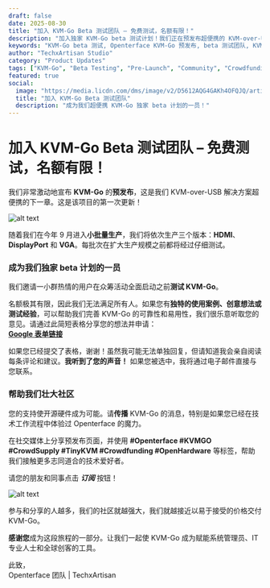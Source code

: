 ```yaml
---
draft: false
date: 2025-08-30
title: "加入 KVM-Go Beta 测试团队 – 免费测试，名额有限！"
description: "加入独家 KVM-Go beta 测试计划！我们正在预发布超便携的 KVM-over-USB 解决方案，并邀请热情的用户测试 HDMI、DisplayPort 和 VGA 版本。为创客、系统管理员和 IT 专业人士提供有限名额。"
keywords: "KVM-Go beta 测试, Openterface KVM-Go 预发布, beta 测试团队, KVM-over-USB, 超便携 KVM, HDMI DisplayPort VGA, beta 计划注册, 众筹预发布, 开源硬件, 社区测试, TechxArtisan"
author: "TechxArtisan Studio"
category: "Product Updates"
tags: ["KVM-Go", "Beta Testing", "Pre-Launch", "Community", "Crowdfunding"]
featured: true
social:
  image: "https://media.licdn.com/dms/image/v2/D5612AQG4GAKh4OFQJQ/article-cover_image-shrink_720_1280/B56ZmENNSfG0AI-/0/1758859682191?e=1761782400&v=beta&t=mMtazsJHIO6HLJaEiIcOFQtRiZ5mgEB0JgPCAinTxuQ"
  title: "加入 KVM-Go Beta 测试团队"
  description: "成为我们超便携 KVM-Go 独家 beta 计划的一员！"
---
```


# 加入 KVM-Go Beta 测试团队 – 免费测试，名额有限！

我们非常激动地宣布 **KVM-Go** 的**预发布**，这是我们 KVM-over-USB 解决方案超便携的下一章。这是该项目的第一次更新！

![alt text](https://media.licdn.com/dms/image/v2/D5612AQG4GAKh4OFQJQ/article-cover_image-shrink_720_1280/B56ZmENNSfG0AI-/0/1758859682191?e=1761782400&v=beta&t=mMtazsJHIO6HLJaEiIcOFQtRiZ5mgEB0JgPCAinTxuQ)

随着我们在今年 9 月进入**小批量生产**，我们将依次生产三个版本：**HDMI**、**DisplayPort** 和 **VGA**。每批次在扩大生产规模之前都将经过仔细测试。

### 成为我们独家 beta 计划的一员

我们邀请一小群热情的用户在众筹活动全面启动之前**测试 KVM-Go**。

名额极其有限，因此我们无法满足所有人。如果您有**独特的使用案例、创意想法或测试经验**，可以帮助我们完善 KVM-Go 的可靠性和易用性，我们很乐意听取您的意见。请通过此简短表格分享您的想法并申请：  
[**Google 表单链接**](https://forms.gle/yaS1F5E5MSo8DWNZ6)

如果您已经提交了表格，谢谢！虽然我可能无法单独回复，但请知道我会亲自阅读每条评论和建议。**我听到了您的声音！** 如果您被选中，我将通过电子邮件直接与您联系。

### 帮助我们壮大社区

您的支持使开源硬件成为可能。请**传播** KVM-Go 的消息，特别是如果您已经在技术工作流程中体验过 Openterface 的魔力。

在社交媒体上分享预发布页面，并使用 **#Openterface #KVMGO #CrowdSupply #TinyKVM #Crowdfunding #OpenHardware** 等标签，帮助我们接触更多志同道合的技术爱好者。

请您的朋友和同事点击 ***订阅*** 按钮！

![alt text](https://www.crowdsupply.com/img/8e4b/1d3f5064-defa-490c-a3e6-e3f2179b8e4b/kvm-go-product-page-subscribe_jpg_md-xl.jpg)

参与和分享的人越多，我们的社区就越强大，我们就越接近以易于接受的价格交付 KVM-Go。

**感谢您**成为这段旅程的一部分。让我们一起使 KVM-Go 成为赋能系统管理员、IT 专业人士和全球创客的工具。

此致，  
Openterface 团队 | TechxArtisan

